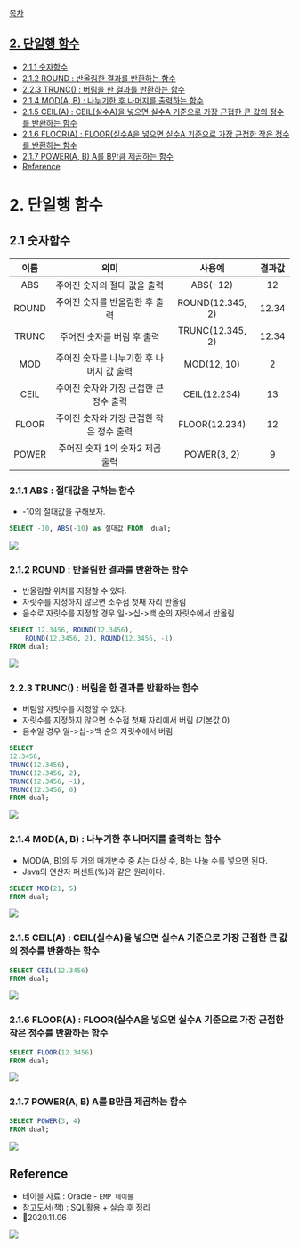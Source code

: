 [목차](#목차)
## [2. 단일행 함수](#2-단일행함수)
  - [2.1.1 숫자함수](#211-abs--절대값을-구하는-함수)
  - [2.1.2 ROUND : 반올림한 결과를 반환하는 함수](#212-round--반올림한-결과를-반환하는-함수)
  - [2.2.3 TRUNC() : 버림을 한 결과를 반환하는 함수](#223-trunc--버림을-한-결과를-반환하는-함수)
  - [2.1.4 MOD(A, B) : 나누기한 후 나머지를 출력하는 함수](#214-moda-b--나누기한-후-나머지를-출력하는-함수)
  - [2.1.5 CEIL(A) : CEIL(실수A)을 넣으면 실수A 기준으로 가장 근접한 큰 값의 정수를 반환하는 함수](#215-ceila--ceil실수a을-넣으면-실수a-기준으로-가장-근접한-큰-값의-정수를-반환하는-함수)
  - [2.1.6 FLOOR(A) : FLOOR(실수A을 넣으면 실수A 기준으로 가장 근접한 작은 정수를 반환하는 함수](#216-floora--floor실수a을-넣으면-실수a-기준으로-가장-근접한-작은-정수를-반환하는-함수)
  - [2.1.7 POWER(A, B) A를 B만큼 제곱하는 함수](#217-powera-b-a를-b만큼-제곱하는-함수)
  - [Reference](#reference)  
  
# 2. 단일행 함수
## 2.1 숫자함수
|이름|의미|사용예|결과값|
|:-:|:-:|:-:|:-:|
ABS|주어진 숫자의 절대 값을 출력|ABS(-12)|12
ROUND|주어진 숫자를 반올림한 후 출력|ROUND(12.345, 2) |12.34
TRUNC|주어진 숫자를 버림 후 출력|TRUNC(12.345, 2)|12.34
MOD|주어진 숫자를 나누기한 후 나머지 값 출력|MOD(12, 10)|2
CEIL|주어진 숫자와 가장 근접한 큰 정수 출력|CEIL(12.234)|13
FLOOR|주어진 숫자와 가장 근접한 작은 정수 출력|FLOOR(12.234)|12
POWER|주어진 숫자 1의 숫자2 제곱 출력|POWER(3, 2)|9

### 2.1.1 ABS : 절대값을 구하는 함수
- -10의 절대값을 구해보자.
```sql
SELECT -10, ABS(-10) as 절대값 FROM  dual;

```
![](https://images.velog.io/images/withcolinsong/post/79aacbef-25e8-4199-90f5-dbf5b69acfd8/image.png)

### 2.1.2 ROUND : 반올림한 결과를 반환하는 함수
- 반올림할 위치를 지정할 수 있다.
- 자릿수를 지정하지 않으면 소수점 첫째 자리 반올림
- 음수로 자릿수를 지정할 경우 일->십->백 순의 자릿수에서 반올림

```sql
SELECT 12.3456, ROUND(12.3456),
	ROUND(12.3456, 2), ROUND(12.3456, -1)
FROM dual;    
```

![](https://images.velog.io/images/withcolinsong/post/83c4a614-b21a-47e7-a37a-427c12986da0/image.png)

### 2.2.3 TRUNC() : 버림을 한 결과를 반환하는 함수
- 버림할 자릿수를 지정할 수 있다.
- 자릿수를 지정하지 않으면 소수점 첫째 자리에서 버림 (기본값 0)
- 음수일 경우 일->십->백 순의 자릿수에서 버림

```sql
SELECT
12.3456, 
TRUNC(12.3456),
TRUNC(12.3456, 2),
TRUNC(12.3456, -1),
TRUNC(12.3456, 0)
FROM dual;
```

![](https://images.velog.io/images/withcolinsong/post/25cd7391-f5cc-4722-97da-479afc0aaf62/image.png)

### 2.1.4 MOD(A, B) : 나누기한 후 나머지를 출력하는 함수
- MOD(A, B)의 두 개의 매개변수 중 A는 대상 수, B는 나눌 수를 넣으면 된다.
- Java의 연산자 퍼센트(%)와 같은 원리이다.
```sql
SELECT MOD(21, 5)
FROM dual;
```
![](https://images.velog.io/images/withcolinsong/post/7fc3952d-d2ed-4b39-957e-e690a4ae51bf/image.png)

### 2.1.5 CEIL(A) : CEIL(실수A)을 넣으면 실수A 기준으로 가장 근접한 큰 값의 정수를 반환하는 함수
```sql
SELECT CEIL(12.3456)
FROM dual;
```
![](https://images.velog.io/images/withcolinsong/post/3f947055-0f3a-4a53-9c40-bc994e1d6ef1/image.png)


### 2.1.6 FLOOR(A) : FLOOR(실수A을 넣으면 실수A 기준으로 가장 근접한 작은 정수를 반환하는 함수
```sql
SELECT FLOOR(12.3456)
FROM dual;
```
![](https://images.velog.io/images/withcolinsong/post/3c55e1af-52b7-40ae-85a1-5015dfc75acd/image.png)

### 2.1.7 POWER(A, B) A를 B만큼 제곱하는 함수
```sql
SELECT POWER(3, 4)
FROM dual;
```
![](https://images.velog.io/images/withcolinsong/post/06b54d2e-d48b-4bfa-a674-3b93ab13eb7f/image.png)

## Reference
- 테이블 자료 : Oracle - `EMP 테이블` 
- 참고도서(책) : SQL활용 + 실습 후 정리
- 🎈2020.11.06

![](https://images.velog.io/images/withcolinsong/post/8dc5159f-5174-49f0-8cca-748d6cd38345/image.png)

